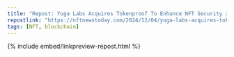 ```yaml
---
title: "Repost: Yuga Labs Acquires Tokenproof To Enhance NFT Security and Usability - NFT News Today"
repostlink: "https://nftnewstoday.com/2024/12/04/yuga-labs-acquires-tokenproof-to-enhance-nft-security-and-usability/"
tags: [NFT, blockchain]
---
```


{% include embed/linkpreview-repost.html %}
